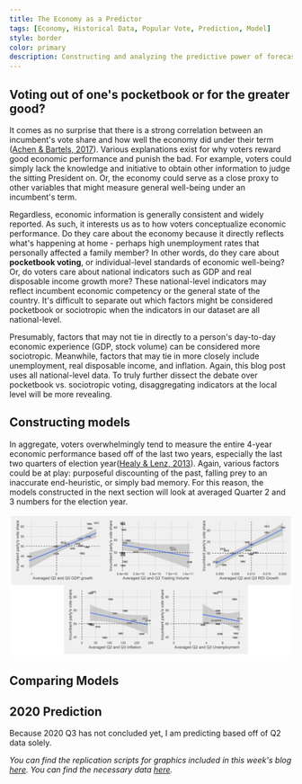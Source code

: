 ```yaml
---
title: The Economy as a Predictor
tags: [Economy, Historical Data, Popular Vote, Prediction, Model]
style: border
color: primary
description: Constructing and analyzing the predictive power of forecast models that incorporate aspects of the economy, such as GDP, real income, unemployment, inflation, and stock volume.
---
```


## Voting out of one's pocketbook or for the greater good?

It comes as no surprise that there is a strong correlation between an incumbent's vote share and how well the economy did under their term ([Achen & Bartels, 2017](https://www.jstor.org/stable/j.ctvc7770q)). Various explanations exist for why voters reward good economic performance and punish the bad. For example, voters could simply lack the knowledge and initiative to obtain other information to judge the sitting President on. Or, the economy could serve as a close proxy to other variables that might measure general well-being under an incumbent's term.

Regardless, economic information is generally consistent and widely reported. As such, it interests us as to how voters conceptualize economic performance. Do they care about the economy because it directly reflects what's happening at home - perhaps high unemployment rates that personally affected a family member? In other words, do they care about **pocketbook voting**, or individual-level standards of economic well-being? Or, do voters care about national indicators such as GDP and real disposable income growth more? These national-level indicators may reflect incumbent economic competency or the general state of the country. It's difficult to separate out which factors might be considered pocketbook or sociotropic when the indicators in our dataset are all national-level.

Presumably, factors that may not tie in directly to a person's day-to-day economic experience (GDP, stock volume) can be considered more sociotropic. Meanwhile, factors that may tie in more closely include unemployment, real disposable income, and inflation. Again, this blog post uses all national-level data. To truly further dissect the debate over pocketbook vs. sociotropic voting, disaggregating indicators at the local level will be more revealing.

## Constructing models

In aggregate, voters overwhelmingly tend to measure the entire 4-year economic performance based off of the last two years, especially the last two quarters of election year([Healy & Lenz, 2013](https://onlinelibrary.wiley.com/doi/abs/10.1111/ajps.12053)). Again, various factors could be at play: purposeful discounting of the past, falling prey to an inaccurate end-heuristic, or simply bad memory. For this reason, the models constructed in the next section will look at averaged Quarter 2 and 3 numbers for the election year.

![](../figures/corplot.png)





## Comparing Models

## 2020 Prediction

Because 2020 Q3 has not concluded yet, I am predicting based off of Q2 data solely. 


*You can find the replication scripts for graphics included in this week's blog [here](https://github.com/caievelyn/election-analytics/blob/master/scripts/2019_09_20_script.R). You can find the necessary data [here](https://github.com/caievelyn/election-analytics/tree/master/data).*
